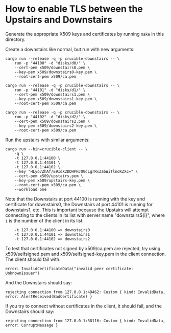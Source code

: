 # How to enable TLS between the Upstairs and Downstairs #

Generate the appropriate X509 keys and certificates by running `make` in this
directory.

Create a downstairs like normal, but run with new arguments:

    cargo run --release -q -p crucible-downstairs -- \
        run -p "44100" -d "disks/d0/" \
        --cert-pem x509/downstairs0.pem \
        --key-pem x509/downstairs0-key.pem \
        --root-cert-pem x509/ca.pem
        
    cargo run --release -q -p crucible-downstairs -- \
        run -p "44101" -d "disks/d1/" \
        --cert-pem x509/downstairs1.pem \
        --key-pem x509/downstairs1-key.pem \
        --root-cert-pem x509/ca.pem
        
    cargo run --release -q -p crucible-downstairs -- \
        run -p "44102" -d "disks/d2/" \
        --cert-pem x509/downstairs2.pem \
        --key-pem x509/downstairs2-key.pem \
        --root-cert-pem x509/ca.pem

Run the upstairs with similar arguments:

    cargo run --bin=crucible-client -- \
        -q \
        -t 127.0.0.1:44100 \
        -t 127.0.0.1:44101 \
        -t 127.0.0.1:44102 \
        --key "HLyo7ZhAf/E9IdX2DDHPHJO0dLgrRxZabWiTlnoKZXc=" \
        --cert-pem x509/upstairs.pem \
        --key-pem x509/upstairs-key.pem \
        --root-cert-pem x509/ca.pem \
        --workload one

Note that the Downstairs at port 44100 is running with the key and certificate
for downstairs0, the Downstairs at port 44101 is running for downstairs1, etc.
This is important because the Upstairs will attempt connecting to the clients in
its list with server name "downstairs${i}", where `i` is the number of the
client in its list:

        -t 127.0.0.1:44100 => downstairs0
        -t 127.0.0.1:44101 => downstairs1
        -t 127.0.0.1:44102 => downstairs2

To test that certificates not signed by x509/ca.pem are rejected, try using
x509/selfsigned.pem and x509/selfsigned-key.pem in the client connection. The
client should fail with:

    error: InvalidCertificateData("invalid peer certificate: UnknownIssuer")

And the Downstairs should say:

    rejecting connection from 127.0.0.1:49462: Custom { kind: InvalidData, error: AlertReceived(BadCertificate) }

If you try to connect without certificates in the client, it should fail, and
the Downstairs should say:

    rejecting connection from 127.0.0.1:38116: Custom { kind: InvalidData, error: CorruptMessage }

